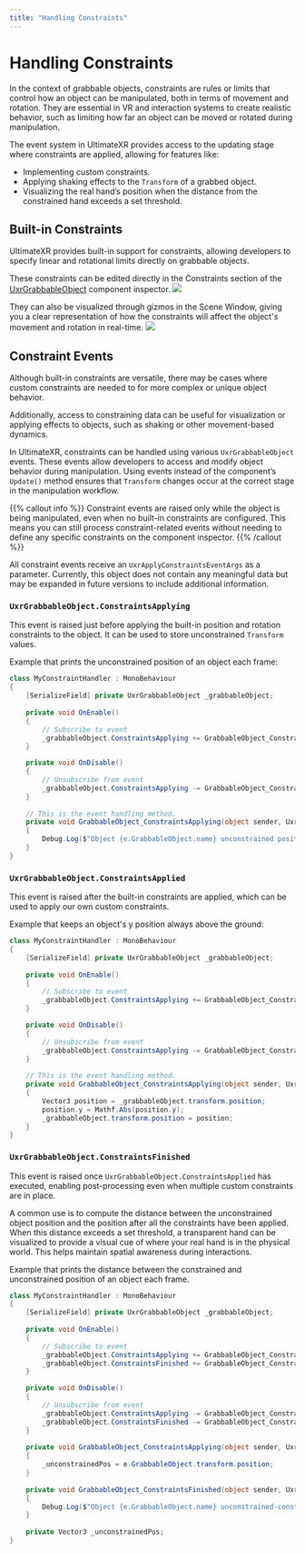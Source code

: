 ```yaml
---
title: "Handling Constraints"
---
```


# Handling Constraints

In the context of grabbable objects, constraints are rules or limits that control how an object can be manipulated, both in terms of movement and rotation. They are essential in VR and interaction systems to create realistic behavior, such as limiting how far an object can be moved or rotated during manipulation.

The event system in UltimateXR provides access to the updating stage where constraints are applied, allowing for features like:
- Implementing custom constraints.
- Applying shaking effects to the `Transform` of a grabbed object.
- Visualizing the real hand’s position when the distance from the constrained hand exceeds a set threshold.

## Built-in Constraints

UltimateXR provides built-in support for constraints, allowing developers to specify linear and rotational limits directly on grabbable objects.

These constraints can be edited directly in the Constraints section of the [UxrGrabbableObject](/docs/manipulation/uxrgrabbableobject) component inspector.
![](/media/docs/programming-guide/manipulation/ComponentConstraints.png)

They can also be visualized through gizmos in the Scene Window, giving you a clear representation of how the constraints will affect the object's movement and rotation in real-time.
![](/media/docs/programming-guide/manipulation/ComponentConstraints.png)

## Constraint Events

Although built-in constraints are versatile, there may be cases where custom constraints are needed to for more complex or unique object behavior.

Additionally, access to constraining data can be useful for visualization or applying effects to objects, such as shaking or other movement-based dynamics.

In UltimateXR, constraints can be handled using various `UxrGrabbableObject` events. These events allow developers to access and modify object behavior during manipulation.
Using events instead of the component’s `Update()` method ensures that `Transform` changes occur at the correct stage in the manipulation workflow.

{{% callout info %}}
Constraint events are raised only while the object is being manipulated, even when no built-in constraints are configured. This means you can still process constraint-related events without needing to define any specific constraints on the component inspector.
{{% /callout %}}

All constraint events receive an `UxrApplyConstraintsEventArgs` as a parameter. Currently, this object does not contain any meaningful data but may be expanded in future versions to include additional information.

### `UxrGrabbableObject.ConstraintsApplying`

This event is raised just before applying the built-in position and rotation constraints to the object. It can be used to store unconstrained `Transform` values.

Example that prints the unconstrained position of an object each frame:
```c#
class MyConstraintHandler : MonoBehaviour
{
	[SerializeField] private UxrGrabbableObject _grabbableObject;
	
	private void OnEnable()
	{
		// Subscribe to event
		_grabbableObject.ConstraintsApplying += GrabbableObject_ConstraintsApplying;
	}

	private void OnDisable()
	{
		// Unsubscribe from event
		_grabbableObject.ConstraintsApplying -= GrabbableObject_ConstraintsApplying;
	}
	
	// This is the event handling method.
	private void GrabbableObject_ConstraintsApplying(object sender, UxrApplyConstraintsEventArgs e)
	{
		Debug.Log($"Object {e.GrabbableObject.name} unconstrained position: {e.GrabbableObject.transform.position}");
	}
}
```

### `UxrGrabbableObject.ConstraintsApplied`

This event is raised after the built-in constraints are applied, which can be used to apply our own custom constraints.

Example that keeps an object's y position always above the ground:
```c#
class MyConstraintHandler : MonoBehaviour
{
	[SerializeField] private UxrGrabbableObject _grabbableObject;
	
	private void OnEnable()
	{
		// Subscribe to event
		_grabbableObject.ConstraintsApplying += GrabbableObject_ConstraintsApplying;
	}

	private void OnDisable()
	{
		// Unsubscribe from event
		_grabbableObject.ConstraintsApplying -= GrabbableObject_ConstraintsApplying;
	}
	
	// This is the event handling method.
	private void GrabbableObject_ConstraintsApplying(object sender, UxrApplyConstraintsEventArgs e)
	{
		Vector3 position = _grabbableObject.transform.position;
		position.y = Mathf.Abs(position.y);
		_grabbableObject.transform.position = position;
	}
}
```

### `UxrGrabbableObject.ConstraintsFinished`

This event is raised once `UxrGrabbableObject.ConstraintsApplied` has executed, enabling post-processing even when multiple custom constraints are in place.

A common use is to compute the distance between the unconstrained object position and the position after all the constraints have been applied. When this distance exceeds a set threshold, a transparent hand can be visualized to provide a visual cue of where your real hand is in the physical world. This helps maintain spatial awareness during interactions.

Example that prints the distance between the constrained and unconstrained position of an object each frame.
```c#
class MyConstraintHandler : MonoBehaviour
{
	[SerializeField] private UxrGrabbableObject _grabbableObject;
	
	private void OnEnable()
	{
		// Subscribe to event
		_grabbableObject.ConstraintsApplying += GrabbableObject_ConstraintsApplying;
		_grabbableObject.ConstraintsFinished += GrabbableObject_ConstraintsFinished;
	}

	private void OnDisable()
	{
		// Unsubscribe from event
		_grabbableObject.ConstraintsApplying -= GrabbableObject_ConstraintsApplying;
		_grabbableObject.ConstraintsFinished -= GrabbableObject_ConstraintsFinished;
	}
	
	private void GrabbableObject_ConstraintsApplying(object sender, UxrApplyConstraintsEventArgs e)
	{
		_unconstrainedPos = e.GrabbableObject.transform.position;
	}
	
	private void GrabbableObject_ConstraintsFinished(object sender, UxrApplyConstraintsEventArgs e)
	{
		Debug.Log($"Object {e.GrabbableObject.name} unconstrained-constrained distance: {Vector3.Distance(e.GrabbableObject.transform.position, _unconstrainedPos)}");
	}
	
	private Vector3 _unconstrainedPos;
}
```
